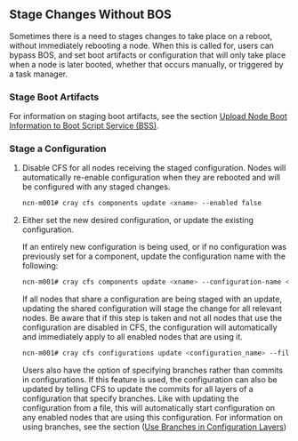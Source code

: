 ## Stage Changes Without BOS

Sometimes there is a need to stages changes to take place on a reboot, without immediately rebooting a node.  When this is called for, users can bypass BOS, and set boot artifacts or configuration that will only take place when a node is later booted, whether that occurs manually, or triggered by a task manager.

### Stage Boot Artifacts

For information on staging boot artifacts, see the section [Upload Node Boot Information to Boot Script Service (BSS)](Upload_Node_Boot_Information_to_Boot_Script_Service_BSS.md).

### Stage a Configuration

1. Disable CFS for all nodes receiving the staged configuration. Nodes will automatically re-enable configuration when they are rebooted and will be configured with any staged changes.

    ```bash
    ncn-m001# cray cfs components update <xname> --enabled false
    ```

1. Either set the new desired configuration, or update the existing configuration.

    If an entirely new configuration is being used, or if no configuration was previously set for a component, update the configuration name with the following:
    
    ```bash
    ncn-m001# cray cfs components update <xname> --configuration-name <configuration_name>
    ```

    If all nodes that share a configuration are being staged with an update, updating the shared configuration will stage the change for all relevant nodes. Be aware that if this step is taken and not all nodes that use the configuration are disabled in CFS, the configuration will automatically and immediately apply to all enabled nodes that are using it.
    
    ```bash
    ncn-m001# cray cfs configurations update <configuration_name> --file <file_path>
    ```

    Users also have the option of specifying branches rather than commits in configurations. If this feature is used, the configuration can also be updated by telling CFS to update the commits for all layers of a configuration that specify branches. Like with updating the configuration from a file, this will automatically start configuration on any enabled nodes that are using this configuration. For information on using branches, see the section ([Use Branches in Configuration Layers](../configuration_management/Configuration_Layers.md#use-branches-in-configuration-layers))
